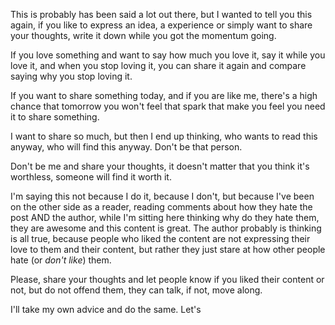 This is probably has been said a lot out there, but I wanted to tell you this again, if you like to express an idea, a experience or simply want to share your thoughts, write it down while you got the momentum going.

If you love something and want to say how much you love it, say it while you love it, and when you stop loving it, you can share it again and compare saying why you stop loving it.

If you want to share something today, and if you are like me, there's a high chance that tomorrow you won't feel that spark that make you feel you need it to share something.

I want to share so much, but then I end up thinking, who wants to read this anyway, who will find this anyway. Don't be that person.

Don't be me and share your thoughts, it doesn't matter that you think it's worthless, someone will find it worth it.

I'm saying this not because I do it, because I don't, but because I've been on the other side as a reader, reading comments about how they hate the post AND the author, while I'm sitting here thinking why do they hate them, they are awesome and this content is great. The author probably is thinking is all true, because people who liked the content are not expressing their love to them and their content, but rather they just stare at how other people hate (or _don't like_) them.

Please, share your thoughts and let people know if you liked their content or not, but do not offend them, they can talk, if not, move along.

I'll take my own advice and do the same. Let's